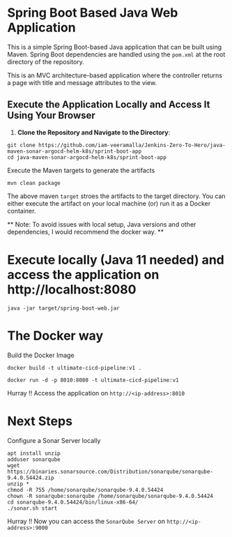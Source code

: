 # Spring Boot Based Java Web Application

This is a simple Spring Boot-based Java application that can be built using Maven. Spring Boot dependencies are handled using the `pom.xml` at the root directory of the repository.

This is an MVC architecture-based application where the controller returns a page with title and message attributes to the view.

## Execute the Application Locally and Access It Using Your Browser

1. **Clone the Repository and Navigate to the Directory**:

```
git clone https://github.com/iam-veeramalla/Jenkins-Zero-To-Hero/java-maven-sonar-argocd-helm-k8s/sprint-boot-app
cd java-maven-sonar-argocd-helm-k8s/sprint-boot-app
```
Execute the Maven targets to generate the artifacts

```
mvn clean package
```
The above maven `target` stroes the artifacts to the target directory. You can either execute the artifact on your local machine (or) run it as a Docker container.

** Note: To avoid issues with local setup, Java versions and other dependencies, I would recommend the docker way. **

# Execute locally (Java 11 needed) and access the application on http://localhost:8080
```
java -jar target/spring-boot-web.jar
```
# The Docker way
Build the Docker Image
```
docker build -t ultimate-cicd-pipeline:v1 .
```
```
docker run -d -p 8010:8080 -t ultimate-cicd-pipeline:v1
```
Hurray !! Access the application on `http://<ip-address>:8010`

# Next Steps
Configure a Sonar Server locally
```
apt install unzip
adduser sonarqube
wget https://binaries.sonarsource.com/Distribution/sonarqube/sonarqube-9.4.0.54424.zip
unzip *
chmod -R 755 /home/sonarqube/sonarqube-9.4.0.54424
chown -R sonarqube:sonarqube /home/sonarqube/sonarqube-9.4.0.54424
cd sonarqube-9.4.0.54424/bin/linux-x86-64/
./sonar.sh start
```
Hurray !! Now you can access the `SonarQube Server` on `http://<ip-address>:9000`

